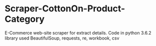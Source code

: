 # Scraper-CottonOn-Product-Category
E-Commerce web-site scraper for extract details. Code in python 3.6.2 library used BeautifulSoup, requests, re, workbook, csv
